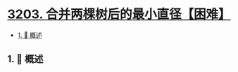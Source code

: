# [3203. 合并两棵树后的最小直径【困难】](https://github.com/Tdahuyou/TNotes.leetcode/tree/main/notes/3203.%20%E5%90%88%E5%B9%B6%E4%B8%A4%E6%A3%B5%E6%A0%91%E5%90%8E%E7%9A%84%E6%9C%80%E5%B0%8F%E7%9B%B4%E5%BE%84%E3%80%90%E5%9B%B0%E9%9A%BE%E3%80%91)

<!-- region:toc -->

- [1. 📝 概述](#1--概述)

<!-- endregion:toc -->

## 1. 📝 概述
